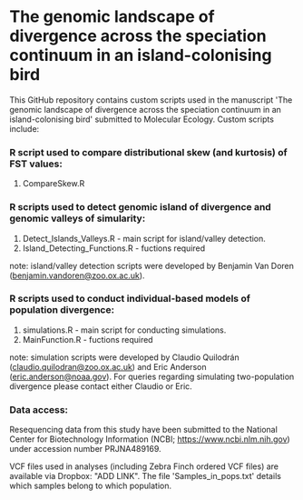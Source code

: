 # The genomic landscape of divergence across the speciation continuum in an island-colonising bird

This GitHub repository contains custom scripts used in the manuscript 'The genomic landscape of divergence across the speciation continuum in an island-colonising bird' submitted to Molecular Ecology. Custom scripts include:

### R script used to compare distributional skew (and kurtosis) of FST values:
1) CompareSkew.R  

### R scripts used to detect genomic island of divergence and genomic valleys of simularity:
1) Detect_Islands_Valleys.R - main script for island/valley detection.
2) Island_Detecting_Functions.R - fuctions required 

note: island/valley detection scripts were developed by Benjamin Van Doren (benjamin.vandoren@zoo.ox.ac.uk).

### R scripts used to conduct individual-based models of population divergence:
1) simulations.R - main script for conducting simulations.
2) MainFunction.R - fuctions required 

note: simulation scripts were developed by Claudio Quilodrán (claudio.quilodran@zoo.ox.ac.uk) and Eric Anderson (eric.anderson@noaa.gov). For queries regarding simulating two-population divergence please contact either Claudio or Eric. 

### Data access:
Resequencing data from this study have been submitted to the National Center for Biotechnology Information (NCBI; https://www.ncbi.nlm.nih.gov) under accession number PRJNA489169. 

VCF files used in analyses (including Zebra Finch ordered VCF files) are available via Dropbox: "ADD LINK". The file 'Samples_in_pops.txt' details which samples belong to which population. 
